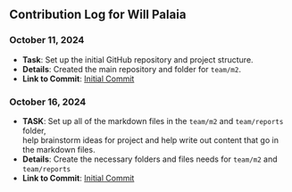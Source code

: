 ## Contribution Log for Will Palaia

### October 11, 2024
- **Task**: Set up the initial GitHub repository and project structure.
- **Details**: Created the main repository and folder for `team/m2`.
- **Link to Commit**: [Initial Commit](https://github.com/repo/94299bbf1fe97b3fe26477bb5f79dc1f30fece8d)

### October 16, 2024
- **TASK**: Set up all of the markdown files in the `team/m2` and `team/reports` folder,  
 help brainstorm ideas for project and help write out content that go in the markdown files.
- **Details**: Create the necessary folders and files needs for `team/m2` and `team/reports`
- **Link to Commit**: [Initial Commit](https://github.com/repo/bfa2ceebec4406b3a9286d66c3e5040223cd4f4e)
